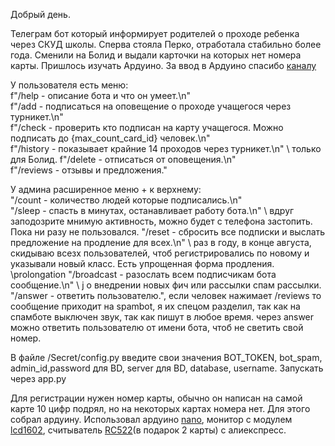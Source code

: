 Добрый день.

Телеграм бот который информирует родителей о проходе ребенка через СКУД школы.
Сперва стояла Перко, отработала стабильно более года.
Сменили на Болид и выдали карточки на которых нет номера карты. Пришлось изучать Ардуино.
За ввод в Ардуино спасибо [каналу](https://www.youtube.com/c/%D0%97%D0%B0%D0%BC%D0%B5%D1%82%D0%BA%D0%B8%D0%90%D1%80%D0%B4%D1%83%D0%B8%D0%BD%D1%89%D0%B8%D0%BA%D0%B0/videos)

У пользователя есть меню:  
f"/help - описание бота и что он умеет.\n" \
f"/add - подписаться на оповещение о проходе учащегося через турникет.\n" \
f"/check - проверить кто подписан на карту учащегося. Можно подписать до {max_count_card_id} человек.\n" \
f"/history - показывает крайние 14 проходов через турникет.\n" \ только для Болид.
f"/delete - отписаться от оповещения.\n" \
f"/reviews - отзывы и предложения."

У админа расширенное меню + к верхнему:  
"/count - количество людей которые подписались.\n" \
"/sleep - спасть в минутах, останавливает работу бота.\n" \ вдруг заподозрите мнимую активность, можно будет с телефона застопить. Пока ни разу не пользовался.
"/reset - сбросить все подписки и выслать предложение на продление для всех.\n" \ раз в году, в конце августа, скидываю всезх пользователей, чтоб регистрировались по новому и указывали новый класс. Есть упрощенная форма продления. \prolongation 
"/broadcast - разослать всем подписчикам бота сообщение.\n" \ j о внедрении новых фич или рассылки спам рассылки.
"/answer - ответить пользователю.", если человек нажимает /reviews  то сообщение приходит на spambot, я их спецом разделил, так как на спамботе выключен звук, так как пишут в любое время. через answer можно ответить пользователю от имени бота, чтоб не светить свой номер.

В файле /Secret/config.py введите свои значения BOT_TOKEN, bot_spam, admin_id,password для BD, server для BD, database, username.
Запускать через app.py


Для регистрации нужен номер карты, обычно он написан на самой карте 10 цифр подрял, но на некоторых картах номера нет. Для этого собрал ардуину.
Использовал ардуино [nano](https://aliexpress.ru/item/4000587268145.html?gps-id=pcStoreLeaderboard&item_id=4000587268145&pdp_ext_f=%7B%22sku_id%22%3A%2210000003439527198%22%2C%22ship_from%22%3A%22%22%7D&pvid=0c2b8c42-7778-4a73-af66-5ec14eb80f8d&scm=1007.22922.122102.0&scm-url=1007.22922.122102.0&scm_id=1007.22922.122102.0&sku_id=10000004322753464&spm=a2g0o.store_pc_home.smartLeaderboard_81164644.4000587268145
), монитор с модулем [lcd1602](https://aliexpress.ru/item/32763867041.html?_ga=2.200411116.370188908.1631370830-637506047.1611590750&item_id=32763867041&sku_id=10000001010629810&spm=a2g39.orderlist.0.0.3f694aa6FcMcL9
), считыватель [RC522](https://aliexpress.ru/item/33020296300.html?_ga=2.196669422.370188908.1631370830-637506047.1611590750&item_id=33020296300&sku_id=10000008014152565&spm=a2g39.orderlist.0.0.3f694aa6FcMcL9
)(в подарок 2 карты) с алиекспресс.



